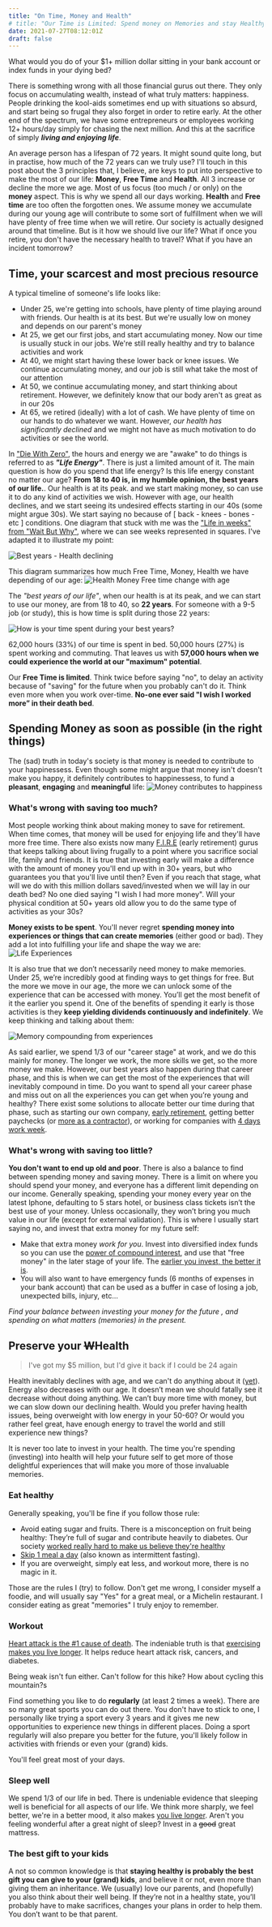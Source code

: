 ```yaml
---
title: "On Time, Money and Health"
# title: "Our Time is Limited: Spend money on Memories and stay Healthy"
date: 2021-07-27T08:12:01Z
draft: false
---
```

What would you do of your $1+ million dollar sitting in your bank account or index funds in your dying bed? 

There is something wrong with all those financial gurus out there. They only focus on accumulating wealth, instead of what truly matters: happiness. People drinking the kool-aids sometimes end up with situations so absurd, and start being so frugal they also forget  in order to retire early. At the other end of the spectrum, we have some entrepreneurs or employees working 12+ hours/day simply for chasing the next million. And this at the sacrifice of simply _**living and enjoying life**_.

An average person has a lifespan of 72 years. It might sound quite long, but in practise, how much of the 72 years can we truly use?  I'll touch in this post about the 3 principles that, I believe, are keys to put into perspective to make the most of our life: **Money**, **Free Time** and **Health**. All 3 increase or decline the more we age. Most of us focus (too much / or only) on the **money** aspect. This is why we spend all our days working. **Health** and **Free time** are too often the forgotten ones. We assume money we accumulate during our young age will contribute to some sort of fulfillment when we will have plenty of free time when we will retire. Our society is actually designed around that timeline. But is it how we should live our life? What if once you retire, you don't have the necessary health to travel? What if you have an incident tomorrow?
 <!--more-->
## Time, your scarcest and most precious resource

A typical timeline of someone's life looks like: 

- Under 25, we're getting into schools, have plenty of time playing around with friends. Our health is at its best. But we're usually low on money and depends on our parent's money
- At 25, we get our first jobs, and start accumulating money. Now our time is usually stuck in our jobs. We're still really healthy and try to balance activities and work     
- At 40, we might start having these lower back or knee issues. We continue accumulating money, and our job is still what take the most of our attention
- At 50, we continue accumulating money, and start thinking about retirement. However, we definitely know that our body aren't as great as in our 20s
- At 65, we retired (ideally) with a lot of cash. We have plenty of time on our hands to do whatever we want. However, *our health has significantly declined* and we might not have as much motivation to do activities or see the world. 

In ["Die With Zero"](https://www.goodreads.com/book/show/52950915-die-with-zero), the hours and energy we are "awake" to do things is referred to as _**"Life Energy"**_. There is just a limited amount of it. The main question is how do you spend that life energy? Is this life energy constant no matter our age? 
**From 18 to 40 is, in my humble opinion, the best years of our life.**. Our health is at its peak. and we start making money, so can use it to do any kind of activities we wish. However with age, our health declines, and we start seeing its undesired effects starting in our 40s (some might argue 30s). We start saying no because of [ back - knees - bones - etc ] conditions. One diagram that stuck with me was the ["Life in weeks" from "Wait But Why"](https://waitbutwhy.com/2014/05/life-weeks.html), where we can see weeks represented in squares. I've adapted it to illustrate my point: 

![Best years - Health declining](/img/best-years-health.jpg)

This diagram summarizes how much Free Time, Money, Health we have depending of our age:
![Health Money Free time change with age](/img/health-money-free-time.jpg)

The _"best years of our life"_, when our health is at its peak, and we can start to use our money, are from 18 to 40, so **22 years**. For someone with a 9-5 job (or study), this is how time is split during those 22 years: 

![How is your time spent during your best years?](/img/best-years-time-is-spent.png)

62,000 hours (33%) of our time is spent in bed. 50,000 hours (27%) is spent working and commuting. That leaves us with **57,000 hours when we could experience the world at our "maximum" potential**.

Our **Free Time is limited**. Think twice before saying "no", to delay an activity because of "saving" for the future when you probably can't do it. Think even more when you work over-time.  **No-one ever said "I wish I worked more” in their death bed**.

## Spending Money as soon as possible (in the right things)

The (sad) truth in today's society is that money is needed to contribute to your happinessess. Even though some might argue that money isn't doesn't make you happy, it definitely contributes to happinessess, to fund a **pleasant**, **engaging** and **meaningful** life: 
![Money contributes to happiness](/img/money-contributes-to-hapiness.jpg)

### What's wrong with saving too much?
Most people working think about making money to save for retirement. When time comes, that money will be used for enjoying life and they'll have more free time. There also exists now many [F.I.R.E](https://en.wikipedia.org/wiki/FIRE_movement) (early retirement) gurus that keeps talking about living frugally to a point where you sacrifice social life, family and friends. It is true that investing early will make a difference with the amount of money you'll end up with in 30+ years, but who guarantees you that you'll live until then? Even if you reach that stage, what will we do with this million dollars saved/invested when we will lay in our death bed? No one died saying "I wish I had more money". Will your physical condition at 50+ years old allow you to do the same type of activities as your 30s?

**Money exists to be spent**. You'll never regret **spending money into experiences or things that can create memories** (either good or bad). They add a lot into fulfilling your life and shape the way we are: 
![Life Experiences](/img/life-experiences.jpg)

It is also true that we don’t necessarily need money to make memories. Under 25, we’re incredibly good at finding ways to get things for free. But the more we move in our age, the more we can unlock some of the experience that can be accessed with money. You’ll get the most benefit of it the earlier you spend it. One of the benefits of spending it early is those activities is they **keep yielding dividends continuously and indefinitely**. We keep thinking  and talking about them: 

![Memory compounding from experiences](/img/memory-compunding.jpg)

As said earlier, we spend 1/3 of our "career stage" at work, and we do this mainly for money. The longer we work, the more skills we get, so the more money we make. However, our best years also happen during that career phase, and this is when we can get the most of the experiences that will inevitably compound in time. Do you want to spend all your career phase and miss out on all the experiences you can get when you’re young and healthy? There exist some solutions to allocate better our time during that phase, such as starting our own company, [early retirement](https://www.investopedia.com/terms/f/financial-independence-retire-early-fire.asp), getting better paychecks (or [more as a contractor](https://training.kalzumeus.com/newsletters/archive/consulting_1)), or working for companies with [4 days work week](https://4dayweek.io?ref=todaypurpose.com). 


### What's wrong with saving too little?

**You don't want to end up old and poor**.  There is also a balance to find between spending money and saving money. There is a limit on where you should spend your money, and everyone has a different limit depending on our income. Generally speaking, spending your money every year on the latest Iphone, defaulting to 5 stars hotel, or business class tickets isn’t the best use of your money. Unless occasionally, they won’t bring you much value in our life (except for external validation). This is where I usually start saying no, and invest that extra money for my future self: 

- Make that extra money _work for you_. Invest into diversified index funds so you can use the [power of compound interest](https://www.investopedia.com/terms/c/compoundinterest.asp#growth-of-compound-interest), and use that "free money" in the later stage of your life. The [earlier you invest, the better it is](https://ofdollarsanddata.com/go-big-then-stop/?ref=todaypurpose.com).
- You will also want to have emergency funds (6 months of expenses in your bank account) that can be used as a buffer in case of losing a job, unexpected bills, injury, etc...

_Find your balance between investing your money for the future , and spending on what matters (memories) in the present._


## Preserve your ~~W~~Health

> I've got my $5 million, but I'd give it back if I could be 24 again

Health inevitably declines with age, and we can't do anything about it ([yet](https://www.youtube.com/watch?v=9nXop2lLDa4)). Energy also decreases with our age. It doesn’t mean we should fatally see it decrease without doing anything. We can’t buy more time with money, but we can slow down our declining health.  Would you prefer having health issues, being overweight with low energy in your 50-60? Or would you rather feel great, have enough energy to travel the world and still experience new things? 

It is never too late to invest in your health. The time you're spending (investing) into health will help your future self to get more of those delightful experiences that will make you more of those invaluable memories.

### Eat healthy
Generally speaking, you'll be fine if you follow those rule: 

- Avoid eating sugar and fruits. There is a misconception on fruit being healthy: They’re full of sugar and contribute heavily to diabetes. Our society [worked really hard to make us believe they're healthy](https://www.sciencealert.com/fruits-vegetables-before-domestication-photos-genetically-modified-food-natural)
- [Skip 1 meal a day](https://youtu.be/jhKZIq3SlYE?t=2939) (also known as intermittent fasting).
- If you are overweight, simply eat less, and workout more, there is no magic in it.

Those are the rules I (try) to follow. Don't get me wrong, I consider myself a foodie, and will usually say "Yes" for a great meal, or a Michelin restaurant. I consider eating as great "memories" I truly enjoy to remember. 

### Workout
[Heart attack is the #1 cause of death](https://www.cdc.gov/nchs/fastats/leading-causes-of-death.htm). The indeniable truth is that [exercising makes you live longer](https://youtu.be/jhKZIq3SlYE?t=3880). It helps reduce heart attack risk, cancers, and diabetes.  

Being weak isn't fun either. Can't follow for this hike? How about cycling this mountain?s

Find something you like to do **regularly** (at least 2 times a week). There are so many great sports you can do out there. You don't have to stick to one, I personally like trying a sport every 3 years and it gives me new opportunities to experience new things in different places. Doing a sport regularly will  also prepare you better for the future, you'll likely follow in activities with friends or even your (grand) kids. 

You'll feel great most of your days.

### Sleep well
We spend 1/3 of our life in bed. There is undeniable evidence that sleeping well is beneficial for all aspects of our life. We think more sharply, we feel better, we're in a better mood, it also makes [you live longer](https://youtu.be/jhKZIq3SlYE?t=4202). Aren't you feeling wonderful after a great night of sleep? Invest in a ~~good~~ great mattress.

### The best gift to your kids
A not so common knowledge is that **staying healthy is probably the best gift you can give to your (grand) kids**, and believe it or not, even more than giving them an inheritance. We (usually) love our parents, and (hopefully) you also think about their well being. If they’re not in a healthy state, you’ll probably have to make sacrifices, changes your plans in order to help them. You don’t want to be that parent.
